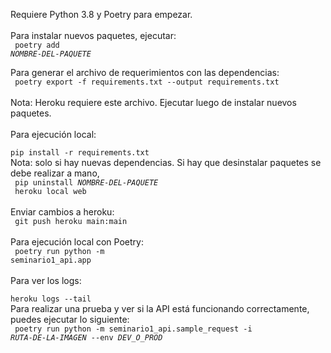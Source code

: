 Requiere Python 3.8 y Poetry para empezar.
<br/>
<br/>
Para instalar nuevos paquetes, ejecutar:
<br/>
<code>
poetry add <i>NOMBRE-DEL-PAQUETE</i>
</code>

Para generar el archivo de requerimientos con las dependencias:
<br/>
<code>
poetry export -f requirements.txt --output requirements.txt
</code>
<br/>
Nota: Heroku requiere este archivo. Ejecutar luego de instalar nuevos paquetes.
<br/>
<br/>
Para ejecución local:
<br/>
<code>
pip install -r requirements.txt 
</code>
<br/>
Nota: solo si hay nuevas dependencias. Si hay que desinstalar paquetes se debe realizar a mano, 
<br/>
<code>
pip uninstall <i>NOMBRE-DEL-PAQUETE</i>
</code>
<br/>
<code>
heroku local web
</code>
<br/>
<br/>
Enviar cambios a heroku:
<br/>
<code>
git push heroku main:main
</code>
<br/>
<br/>
Para ejecución local con Poetry:
<br/>
<code>
poetry run python -m seminario1_api.app
</code>
<br/>
<br/>
Para ver los logs:
<br/>
<code>
heroku logs --tail
</code>
<br/>
Para realizar una prueba y ver si la API está funcionando correctamente, puedes ejecutar lo siguiente:
<br/>
<code>
poetry run python -m seminario1_api.sample_request -i <i>RUTA-DE-LA-IMAGEN</i> --env <i>DEV_O_PROD</i></code>
